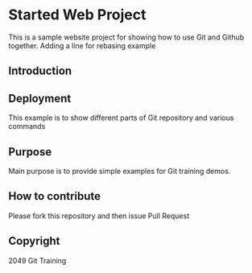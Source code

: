 # Started Web Project

This is a sample website project for showing how to use Git and Github together. Adding a line for rebasing example

## Introduction

## Deployment 

This example is to show different parts of Git repository and various commands

## Purpose

Main purpose is to provide simple examples for Git training demos.

## How to contribute

Please fork this repository and then issue Pull Request

## Copyright

2049 Git Training
